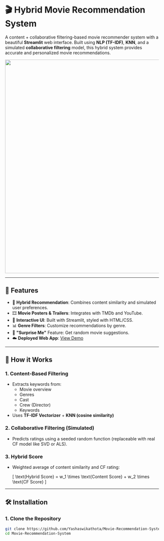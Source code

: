 # 🎬 Hybrid Movie Recommendation System

A content + collaborative filtering-based movie recommender system with a beautiful **Streamlit** web interface. Built using **NLP (TF-IDF)**, **KNN**, and a simulated **collaborative filtering** model, this hybrid system provides accurate and personalized movie recommendations.  

<img src="https://user-images.githubusercontent.com/123456789/your_demo_gif.gif" width="700"/>

---

## 🚀 Features

- 🎯 **Hybrid Recommendation**: Combines content similarity and simulated user preferences.
- 🎞️ **Movie Posters & Trailers**: Integrates with TMDb and YouTube.
- 🎨 **Interactive UI**: Built with Streamlit, styled with HTML/CSS.
- 📊 **Genre Filters**: Customize recommendations by genre.
- 🔀 **"Surprise Me"** Feature: Get random movie suggestions.
- ☁️ **Deployed Web App**: [View Demo](https://your-deployment-url)

---

## 🧠 How it Works

### 1. **Content-Based Filtering**
- Extracts keywords from:
  - Movie overview
  - Genres
  - Cast
  - Crew (Director)
  - Keywords
- Uses **TF-IDF Vectorizer** + **KNN (cosine similarity)**

### 2. **Collaborative Filtering (Simulated)**
- Predicts ratings using a seeded random function (replaceable with real CF model like SVD or ALS).

### 3. **Hybrid Score**
- Weighted average of content similarity and CF rating:
  
  \[
  \text{Hybrid Score} = w_1 \times \text{Content Score} + w_2 \times \text{CF Score}
  \]

---

## 🛠️ Installation

### 1. Clone the Repository

```bash
git clone https://github.com/Yashaswikathota/Movie-Recommendation-System.git
cd Movie-Recommendation-System

